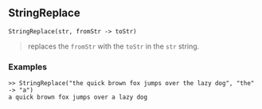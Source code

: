 ## StringReplace

```
StringReplace(str, fromStr -> toStr)
```

> replaces the `fromStr` with the `toStr` in the `str` string.

### Examples

```
>> StringReplace("the quick brown fox jumps over the lazy dog", "the" -> "a") 
a quick brown fox jumps over a lazy dog
```
